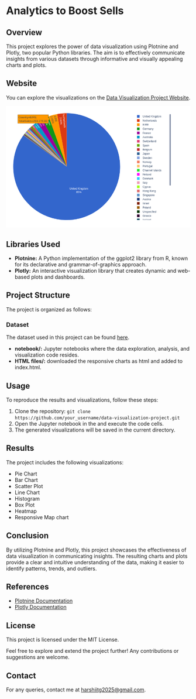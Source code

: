 # Analytics to Boost Sells

## Overview
This project explores the power of data visualization using Plotnine and Plotly, two popular Python libraries. The aim is to effectively communicate insights from various datasets through informative and visually appealing charts and plots.

## Website
You can explore the visualizations on the [Data Visualization Project Website](https://harshrajshs.github.io/Data_visualization/).

![Website Screenshot](image.png)

## Libraries Used
- **Plotnine:** A Python implementation of the ggplot2 library from R, known for its declarative and grammar-of-graphics approach.
- **Plotly:** An interactive visualization library that creates dynamic and web-based plots and dashboards.

## Project Structure
The project is organized as follows:

### Dataset
The dataset used in this project can be found [here](https://www.kaggle.com/datasets/lakshmi25npathi/online-retail-dataset).

- **notebook/:** Jupyter notebooks where the data exploration, analysis, and visualization code resides.
- **HTML files/:** downloaded the responsive charts as html and added to index.html.

## Usage
To reproduce the results and visualizations, follow these steps:

1. Clone the repository: `git clone https://github.com/your_username/data-visualization-project.git`
2. Open the Jupyter notebook in the and execute the code cells.
3. The generated visualizations will be saved in the current directory.

## Results
The project includes the following visualizations:

- Pie Chart
- Bar Chart
- Scatter Plot
- Line Chart
- Histogram
- Box Plot
- Heatmap
- Responsive Map chart

## Conclusion
By utilizing Plotnine and Plotly, this project showcases the effectiveness of data visualization in communicating insights. The resulting charts and plots provide a clear and intuitive understanding of the data, making it easier to identify patterns, trends, and outliers.

## References
- [Plotnine Documentation](https://plotnine.readthedocs.io/)
- [Plotly Documentation](https://plotly.com/python/)

## License
This project is licensed under the MIT License.

Feel free to explore and extend the project further! Any contributions or suggestions are welcome.

## Contact
For any queries, contact me at [harshiitg2025@gmail.com](mailto:harshiitg2025@gmail.com).
